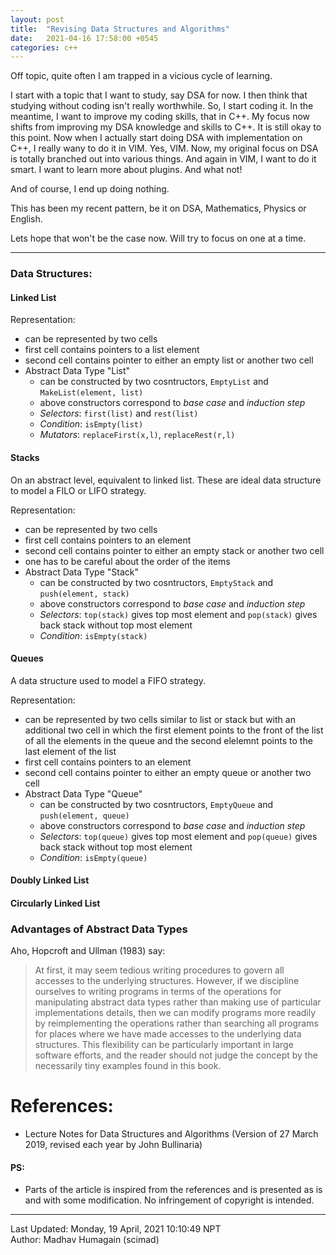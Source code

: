 ```yaml
---
layout: post
title:  "Revising Data Structures and Algorithms"
date:   2021-04-16 17:58:00 +0545
categories: c++
---
```


Off topic, quite often I am trapped in a vicious cycle of learning.

I start with a topic that I want to study, say DSA for now. I then think that studying without coding isn't really worthwhile. So, I start coding it. In the meantime, I want to improve my coding skills, that in C++. My focus now shifts from improving my DSA knowledge and skills to C++. It is still okay to this point. Now when I actually start doing DSA with implementation on C++, I really wany to do it in VIM. Yes, VIM. Now, my original focus on DSA is totally branched out into various things. And again in VIM, I want to do it smart. I want to learn more about plugins. And what not!

And of course, I end up doing nothing.

This has been my recent pattern, be it on DSA, Mathematics, Physics or English. 

Lets hope that won't be the case now. Will try to focus on one at a time.

---

### Data Structures:
#### Linked List
Representation:
- can be represented by two cells
- first cell contains pointers to a list element
- second cell contains pointer to either an empty list or another two cell
- Abstract Data Type "List"
    - can be constructed by two cosntructors, `EmptyList` and `MakeList(element, list)`
    - above constructors correspond to *base case* and *induction step*
    - *Selectors*: `first(list)` and `rest(list)`
    - *Condition*: `isEmpty(list)`
    - *Mutators*: `replaceFirst(x,l)`, `replaceRest(r,l)`

#### Stacks
On an abstract level, equivalent to linked list. These are ideal data structure to model a FILO or LIFO strategy.

Representation:

- can be represented by two cells
- first cell contains pointers to an element
- second cell contains pointer to either an empty stack or another two cell
- one has to be careful about the order of the items
- Abstract Data Type "Stack"
    - can be constructed by two cosntructors, `EmptyStack` and `push(element, stack)`
    - above constructors correspond to *base case* and *induction step*
    - *Selectors*: `top(stack)` gives top most element and `pop(stack)` gives back stack without top most element
    - *Condition*: `isEmpty(stack)`

#### Queues
A data structure used to model a FIFO strategy.

Representation:
- can be represented by two cells similar to list or stack but with an additional two cell in which the first element points to the front of the list of all the elements in the queue and the second elelemnt points to the last element of the list
- first cell contains pointers to an element
- second cell contains pointer to either an empty queue or another two cell
- Abstract Data Type "Queue"
    - can be constructed by two cosntructors, `EmptyQueue` and `push(element, queue)`
    - above constructors correspond to *base case* and *induction step*
    - *Selectors*: `top(queue)` gives top most element and `pop(queue)` gives back stack without top most element
    - *Condition*: `isEmpty(queue)`

#### Doubly Linked List
#### Circularly Linked List

### Advantages of Abstract Data Types
Aho, Hopcroft and Ullman (1983) say: 
> At first, it may seem tedious writing procedures to govern all accesses to the underlying structures. However, if we discipline ourselves to writing programs in terms of the operations for manipulating abstract data types rather than making use of particular implementations details, then we can modify programs more readily by reimplementing the operations rather than searching all programs for places where we have made accesses to the underlying data structures. This flexibility can be particularly important in large software efforts, and the reader should
not judge the concept by the necessarily tiny examples found in this book.

# References:
* Lecture Notes for Data Structures and Algorithms (Version of 27 March 2019, revised each year by John Bullinaria)

#### PS:
* Parts of the article is inspired from the references and is presented as is and with some modification. No infringement of copyright is intended.

----------
Last Updated: Monday, 19 April, 2021 10:10:49 NPT  
Author: Madhav Humagain (scimad)